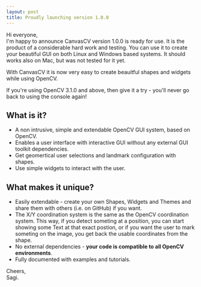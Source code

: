 ```yaml
---
layout: post
title: Proudly launching version 1.0.0
---
```

Hi everyone,  
I'm happy to announce CanvasCV version 1.0.0 is ready for use.
It is the product of a considerable hard work and testing.
You can use it to create your beautiful GUI on both Linux and Windows
based systems. It should works also on Mac, but was not tested for it
yet.

With CanvasCV it is now very easy to create beauitful shapes and widgets
while using OpenCV.

If you're using OpenCV 3.1.0 and above, then give it a try - you'll
never go back to using the console again!

What is it?
----------
* A non intrusive, simple and extendable OpenCV GUI system, based on OpenCV.
* Enables a user interface with interactive GUI without any external GUI toolkit dependencies.
* Get geomertical user selections and landmark configuration with shapes.
* Use simple widgets to interact with the user.

What makes it unique?
--------------------
* Easily extendable - create your own Shapes, Widgets and Themes and share them with others (i.e. on GitHub) if you want.
* The X/Y coordination system is the same as the OpenCV coordination system. This way, if you detect someting at a position, you can start showing
some Text at that exact postion, or if you want the user to mark someting on the image, you get back the usable coordinates from the shape.
* No external dependencies - **your code is compatible to all OpenCV environments**.
* Fully documented with examples and tutorials.

Cheers,  
Sagi.
